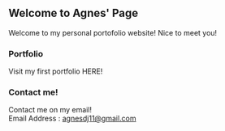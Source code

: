 ## Welcome to Agnes' Page

Welcome to my personal portofolio website! Nice to meet you!

### Portfolio

Visit my first portfolio HERE!

### Contact me!

Contact me on my email! <br>
Email Address : agnesdj11@gmail.com
